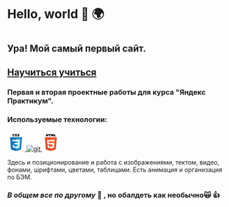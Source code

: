 # Hello, world 👋 🌍<h1>
## Ура! Мой самый первый сайт. <h2>  
## <a href="https://burlake.github.io/how-to-learn-project-/" target="_blank">Научиться учиться</a>
### Первая и вторая проектные работы для курса "Яндекс Практикум".</h3>
### Используемые технологии:<h3>
<p align="left"> <a href="https://www.w3schools.com/css/" target="_blank" rel="noreferrer"> <img src="https://raw.githubusercontent.com/devicons/devicon/master/icons/css3/css3-original-wordmark.svg" alt="css3" width="40" height="40"/> </a> <a href="https://git-scm.com/" target="_blank" rel="noreferrer"> <img src="https://www.vectorlogo.zone/logos/git-scm/git-scm-icon.svg" alt="git" width="40" height="40"/> </a> <a href="https://www.w3.org/html/" target="_blank" rel="noreferrer"> <img src="https://raw.githubusercontent.com/devicons/devicon/master/icons/html5/html5-original-wordmark.svg" alt="html5" width="40" height="40"/> </a> </p>

Здесь и позиционирование и работа с изображениями, тектом, видео, фонами, шрифтами, цветами, таблицами. Есть анимация и организация по БЭМ. <h3>

*В общем все по другому* 🤩 , но **обалдеть как необычно**🙀 👍<h3>
